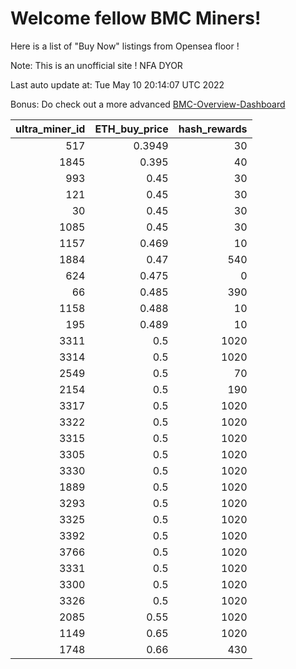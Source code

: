 # Welcome fellow BMC Miners!
Here is a list of "Buy Now" listings from Opensea floor !

Note: This is an unofficial site ! NFA DYOR

Last auto update at: Tue May 10 20:14:07 UTC 2022

Bonus: Do check out a more advanced [BMC-Overview-Dashboard](https://dune.com/defifunk/BMC-Overview-Dashboard)


|   ultra_miner_id |   ETH_buy_price |   hash_rewards |
|-----------------:|----------------:|---------------:|
|              517 |          0.3949 |             30 |
|             1845 |          0.395  |             40 |
|              993 |          0.45   |             30 |
|              121 |          0.45   |             30 |
|               30 |          0.45   |             30 |
|             1085 |          0.45   |             30 |
|             1157 |          0.469  |             10 |
|             1884 |          0.47   |            540 |
|              624 |          0.475  |              0 |
|               66 |          0.485  |            390 |
|             1158 |          0.488  |             10 |
|              195 |          0.489  |             10 |
|             3311 |          0.5    |           1020 |
|             3314 |          0.5    |           1020 |
|             2549 |          0.5    |             70 |
|             2154 |          0.5    |            190 |
|             3317 |          0.5    |           1020 |
|             3322 |          0.5    |           1020 |
|             3315 |          0.5    |           1020 |
|             3305 |          0.5    |           1020 |
|             3330 |          0.5    |           1020 |
|             1889 |          0.5    |           1020 |
|             3293 |          0.5    |           1020 |
|             3325 |          0.5    |           1020 |
|             3392 |          0.5    |           1020 |
|             3766 |          0.5    |           1020 |
|             3331 |          0.5    |           1020 |
|             3300 |          0.5    |           1020 |
|             3326 |          0.5    |           1020 |
|             2085 |          0.55   |           1020 |
|             1149 |          0.65   |           1020 |
|             1748 |          0.66   |            430 |